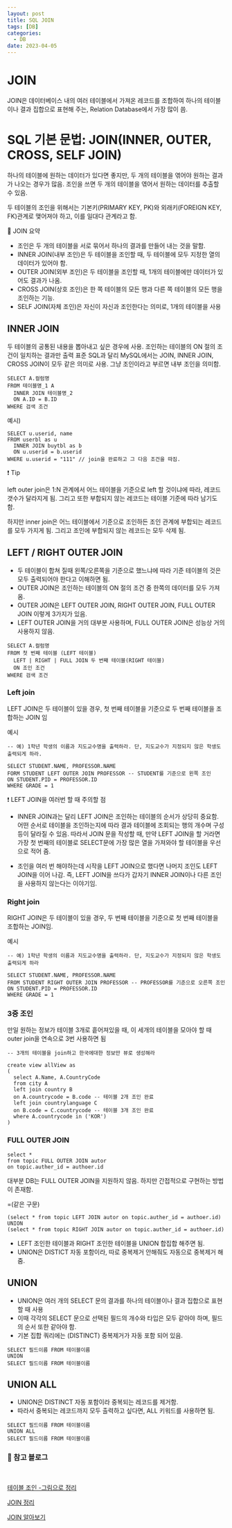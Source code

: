 ```yaml
---
layout: post
title: SQL JOIN
tags: [DB]
categories:
  - DB
date: 2023-04-05
---
```


# JOIN

JOIN은 데이터베이스 내의 여러 테이블에서 가져온 레코드를 조합하여 하나의 테이블이나 결과 집합으로 표현해 주는, Relation Database에서 가장 많이 씀.

# SQL 기본 문법: JOIN(INNER, OUTER, CROSS, SELF JOIN)

하나의 테이블에 원하는 데이터가 있다면 좋지만, 두 개의 테이블을 엮어야 원하는 결과가 나오는 경우가 많음. 조인을 쓰면 두 개의 테이블을 엮어서 원하는 데이터를 추출할 수 있음.

두 테이블의 조인을 위해서는 기본키(PRIMARY KEY, PK)와 외래키(FOREIGN KEY, FK)관계로 맺어져야 하고, 이를 일대다 관계라고 함.

📌 JOIN 요약

- 조인은 두 개의 테이블을 서로 묶어서 하나의 결과를 만들어 내는 것을 말함.
- INNER JOIN(내부 조인)은 두 테이블을 조인할 때, 두 테이블에 모두 지정한 열의 데이터가 있어야 함.
- OUTER JOIN(외부 조인)은 두 테이블을 조인할 때, 1개의 테이블에만 데이터가 있어도 결과가 나옴.
- CROSS JOIN(상호 조인)은 한 쪽 테이블의 모든 행과 다른 쪽 테이블의 모든 행을 조인하는 기능.
- SELF JOIN(자체 조인)은 자신이 자신과 조인한다는 의미로, 1개의 테이블을 사용

## INNER JOIN

두 테이블의 공통된 내용을 뽑아내고 싶은 경우에 사용.
조인하는 테이블의 ON 절의 조건이 일치하는 결과만 출력
표준 SQL과 달리 MySQL에서는 JOIN, INNER JOIN, CROSS JOIN이 모두 같은 의미로 사용. 그냥 조인이라고 부르면 내부 조인을 의미함.

```
SELECT A.컬럼명
FROM 테이블명_1 A
  INNER JOIN 테이블명_2
  ON A.ID = B.ID
WHERE 검색 조건
```

예시)

```
SELECT u.userid, name
FROM userbl as u
  INNER JOIN buytbl as b
  ON u.userid = b.userid
WHERE u.userid = "111" // join을 완료하고 그 다음 조건을 따짐.
```

❗ Tip

left outer join은 1:N 관계에서 어느 테이블을 기준으로 left 할 것이냐에 따라, 레코드 갯수가 달라지게 됨. 그리고 또한 부합되지 않는 레코드는 테이블 기준에 따라 남기도 함.

하지만 inner join은 어느 테이블에서 기준으로 조인하든 조인 관계에 부합되는 레코드를 모두 가지게 됨. 그리고 조인에 부합되지 않는 레코드는 모두 삭제 됨.

## LEFT / RIGHT OUTER JOIN

- 두 테이블이 합쳐 질때 왼쪽/오른쪽을 기준으로 했느냐에 따라 기준 테이블의 것은 모두 출력되어야 한다고 이해하면 됨.
- OUTER JOIN은 조인하는 테이블의 ON 절의 조건 중 한쪽의 데이터를 모두 가져 옴.
- OUTER JOIN은 LEFT OUTER JOIN, RIGHT OUTER JOIN, FULL OUTER JOIN 이렇게 3가지가 있음.
- LEFT OUTER JOIN을 거의 대부분 사용하며, FULL OUTER JOIN은 성능상 거의 사용하지 않음.

```
SELECT A.컬럼명
FROM 첫 번째 테이블 (LEFT 테이블)
  LEFT | RIGHT | FULL JOIN 두 번째 테이블(RIGHT 테이블)
  ON 조인 조건
WHERE 검색 조건
```

### Left join

LEFT JOIN은 두 테이블이 있을 경우, 첫 번째 테이블을 기준으로 두 번째 테이블을 조합하는 JOIN 임

예시

```
-- 예) 1학년 학생의 이름과 지도교수명을 출력하라. 단, 지도교수가 지정되지 않은 학생도 출력되게 하라.

SELECT STUDENT.NAME, PROFESSOR.NAME
FORM STUDENT LEFT OUTER JOIN PROFESSOR -- STUDENT를 기준으로 왼쪽 조인
ON STUDENT.PID = PROFESSOR.ID
WHERE GRADE = 1
```

❗ LEFT JOIN을 여러번 할 때 주의할 점

- INNER JOIN과는 달리 LEFT JOIN은 조인하는 테이블의 순서가 상당히 중요함.
  어떤 순서로 테이블을 조인하는지에 따라 결과 테이블에 조회되는 행의 개수며 구성 등이 달라질 수 있음.
  따라서 JOIN 문을 작성할 때, 만약 LEFT JOIN을 할 거라면 가장 첫 번째의 테이블로 SELECT문에 가장 많은 열을 가져와야 할 테이블을 우선으로 적어 줌.

- 조인을 여러 번 해야하는데 시작을 LEFT JOIN으로 했다면 나머지 조인도 LEFT JOIN을 이어 나감.
  즉, LEFT JOIN을 쓰다가 갑자기 INNER JOIN이나 다른 조인을 사용하지 않는다는 이야기임.

### Right join

RIGHT JOIN은 두 테이블이 있을 경우, 두 번째 테이블을 기준으로 첫 번째 테이블을 조합하는 JOIN임.

예시

```
-- 예) 1학년 학생의 이름과 지도교수명을 출력하라. 단, 지도교수가 지정되지 않은 학생도 출력되게 하라

SELECT STUDENT.NAME, PROFESSOR.NAME
FROM STUDENT RIGHT OUTER JOIN PROFESSOR -- PROFESSOR를 기준으로 오른쪽 조인
ON STUDENT.PID = PROFESSOR.ID
WHERE GRADE = 1
```

### 3중 조인

만일 원하는 정보가 테이블 3개로 흩어져있을 때, 이 세개의 테이블을 모아야 할 때 outer join을 연속으로 3번 사용하면 됨

```
-- 3개의 테이블을 join하고 한국에대한 정보만 뷰로 생성해라

create view allView as
(
  select A.Name, A.CountryCode
  from city A
  left join country B
  on A.countrycode = B.code -- 테이블 2개 조인 완료
  left join countrylanguage C
  on B.code = C.countrycode -- 테이블 3개 조인 완료
  where A.countrycode in ('KOR')
)
```

### FULL OUTER JOIN

```
select *
from topic FULL OUTER JOIN autor
on topic.auther_id = authoer.id
```

대부분 DB는 FULL OUTER JOIN을 지원하지 않음. 하지만 간접적으로 구현하는 방법이 존재함.

=(같은 구문)

```
(select * from topic LEFT JOIN autor on topic.auther_id = authoer.id)
UNION
(select * from topic RIGHT JOIN autor on topic.auther_id = authoer.id)
```

- LEFT 조인한 테이블과 RIGHT 조인한 테이블을 UNION 합집합 해주면 됨.
- UNION은 DISTICT 자동 포함이라, 따로 중복제거 안해줘도 자동으로 중복제거 해줌.

## UNION

- UNION은 여러 개의 SELECT 문의 결과를 하나의 테이블이나 결과 집합으로 표현할 때 사용
- 이때 각각의 SELECT 문으로 선택된 필드의 개수와 타입은 모두 같아야 하며, 필드의 순서 또한 같아야 함.
- 기본 집합 쿼리에는 (DISTINCT) 중복제거가 자동 포함 되어 있음.

```
SELECT 필드이름 FROM 테이블이름
UNION
SELECT 필드이름 FROM 테이블이름
```

## UNION ALL

- UNION은 DISTINCT 자동 포함이라 중복되는 레코드를 제거함.
- 따라서 중복되는 레코드까지 모두 출력하고 싶다면, ALL 키워드를 사용하면 됨.

```
SELECT 필드이름 FROM 테이블이름
UNION ALL
SELECT 필드이름 FROM 테이블이름
```

### 📌 참고 블로그

<br>

[테이블 조인 -그림으로 정리](https://inpa.tistory.com/entry/MYSQL-%F0%9F%93%9A-JOIN-%EC%A1%B0%EC%9D%B8-%EA%B7%B8%EB%A6%BC%EC%9C%BC%EB%A1%9C-%EC%95%8C%EA%B8%B0%EC%89%BD%EA%B2%8C-%EC%A0%95%EB%A6%AC)

[JOIN 정리](https://dogsavestheworld.tistory.com/89)

[JOIN 알아보기](https://hongong.hanbit.co.kr/sql-%EA%B8%B0%EB%B3%B8-%EB%AC%B8%EB%B2%95-joininner-outer-cross-self-join/)
